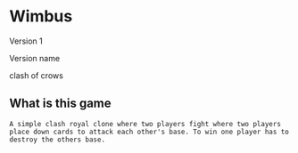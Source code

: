 # Wimbus

Version 1

Version name

clash of crows

## What is this game

    A simple clash royal clone where two players fight where two players place down cards to attack each other's base. To win one player has to destroy the others base. 
